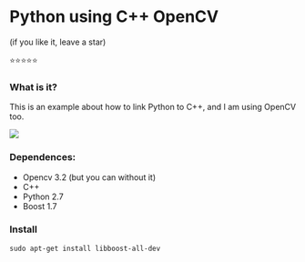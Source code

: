 # Python using C++ OpenCV 

(if you like it, leave a star)


:star::star::star::star::star: 

### What is it?

This is an example about how to link Python to C++, and I am using OpenCV too.

![](https://github.com/RonnyldoSilva/Python-using-C-Plus-Plus-OpenCV/blob/master/overView.png)

### Dependences:

* Opencv 3.2 (but you can without it)
* C++
* Python 2.7
* Boost 1.7

### Install

```
sudo apt-get install libboost-all-dev
```
